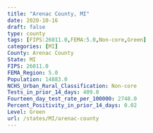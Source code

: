 ```yaml
---
title: "Arenac County, MI"
date: 2020-10-16
draft: false
type: county
tags: [FIPS:26011.0,FEMA:5.0,Non-core,Green]
categories: [MI]
County: Arenac County
State: MI
FIPS: 26011.0
FEMA_Region: 5.0
Population: 14883.0
NCHS_Urban_Rural_Classification: Non-core
Tests_in_prior_14_days: 409.0
Fourteen_day_test_rate_per_100000: 2748.0
Percent_Positivity_in_prior_14_days: 0.02
Level: Green
url: /states/MI/arenac-county
---
```



